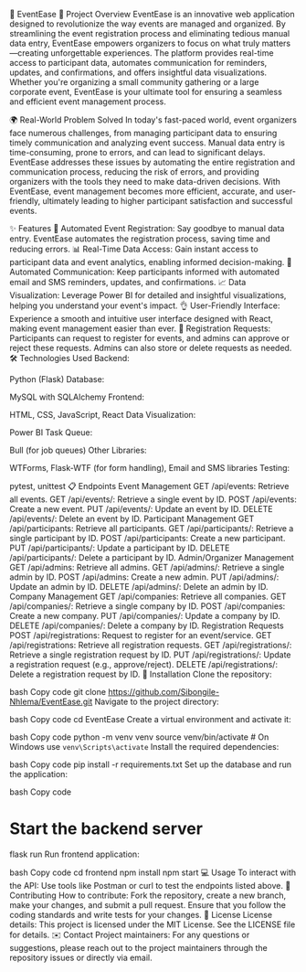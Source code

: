 🎉 EventEase
🚀 Project Overview
EventEase is an innovative web application designed to revolutionize the way events are managed and organized. By streamlining the event registration process and eliminating tedious manual data entry, EventEase empowers organizers to focus on what truly matters—creating unforgettable experiences. The platform provides real-time access to participant data, automates communication for reminders, updates, and confirmations, and offers insightful data visualizations. Whether you're organizing a small community gathering or a large corporate event, EventEase is your ultimate tool for ensuring a seamless and efficient event management process.

🌍 Real-World Problem Solved
In today's fast-paced world, event organizers face numerous challenges, from managing participant data to ensuring timely communication and analyzing event success. Manual data entry is time-consuming, prone to errors, and can lead to significant delays. EventEase addresses these issues by automating the entire registration and communication process, reducing the risk of errors, and providing organizers with the tools they need to make data-driven decisions. With EventEase, event management becomes more efficient, accurate, and user-friendly, ultimately leading to higher participant satisfaction and successful events.

✨ Features
🔄 Automated Event Registration: Say goodbye to manual data entry. EventEase automates the registration process, saving time and reducing errors.
📊 Real-Time Data Access: Gain instant access to participant data and event analytics, enabling informed decision-making.
📧 Automated Communication: Keep participants informed with automated email and SMS reminders, updates, and confirmations.
📈 Data Visualization: Leverage Power BI for detailed and insightful visualizations, helping you understand your event's impact.
👌 User-Friendly Interface: Experience a smooth and intuitive user interface designed with React, making event management easier than ever.
📝 Registration Requests: Participants can request to register for events, and admins can approve or reject these requests. Admins can also store or delete requests as needed.
🛠️ Technologies Used
Backend:
 
Python (Flask)
Database:
 
MySQL with SQLAlchemy
Frontend:
   
HTML, CSS, JavaScript, React
Data Visualization:

Power BI
Task Queue:

Bull (for job queues)
Other Libraries:
 
WTForms, Flask-WTF (for form handling), Email and SMS libraries
Testing:
 
pytest, unittest
📋 Endpoints
Event Management
GET /api/events: Retrieve all events.
GET /api/events/<id>: Retrieve a single event by ID.
POST /api/events: Create a new event.
PUT /api/events/<id>: Update an event by ID.
DELETE /api/events/<id>: Delete an event by ID.
Participant Management
GET /api/participants: Retrieve all participants.
GET /api/participants/<id>: Retrieve a single participant by ID.
POST /api/participants: Create a new participant.
PUT /api/participants/<id>: Update a participant by ID.
DELETE /api/participants/<id>: Delete a participant by ID.
Admin/Organizer Management
GET /api/admins: Retrieve all admins.
GET /api/admins/<id>: Retrieve a single admin by ID.
POST /api/admins: Create a new admin.
PUT /api/admins/<id>: Update an admin by ID.
DELETE /api/admins/<id>: Delete an admin by ID.
Company Management
GET /api/companies: Retrieve all companies.
GET /api/companies/<id>: Retrieve a single company by ID.
POST /api/companies: Create a new company.
PUT /api/companies/<id>: Update a company by ID.
DELETE /api/companies/<id>: Delete a company by ID.
Registration Requests
POST /api/registrations: Request to register for an event/service.
GET /api/registrations: Retrieve all registration requests.
GET /api/registrations/<id>: Retrieve a single registration request by ID.
PUT /api/registrations/<id>: Update a registration request (e.g., approve/reject).
DELETE /api/registrations/<id>: Delete a registration request by ID.
🔧 Installation
Clone the repository:

bash
Copy code
git clone https://github.com/Sibongile-Nhlema/EventEase.git
Navigate to the project directory:

bash
Copy code
cd EventEase
Create a virtual environment and activate it:

bash
Copy code
python -m venv venv
source venv/bin/activate  # On Windows use `venv\Scripts\activate`
Install the required dependencies:

bash
Copy code
pip install -r requirements.txt
Set up the database and run the application:

bash
Copy code
# Start the backend server
flask run
Run frontend application:

bash
Copy code
cd frontend
npm install
npm start
💻 Usage
To interact with the API: Use tools like Postman or curl to test the endpoints listed above.
🤝 Contributing
How to contribute: Fork the repository, create a new branch, make your changes, and submit a pull request. Ensure that you follow the coding standards and write tests for your changes.
📜 License
License details: This project is licensed under the MIT License. See the LICENSE file for details.
✉️ Contact
Project maintainers: For any questions or suggestions, please reach out to the project maintainers through the repository issues or directly via email.